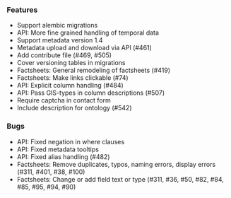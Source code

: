 ### Features
* Support alembic migrations
* API: More fine grained handling of temporal data
* Support metadata version 1.4
* Metadata upload and download via API (#461)
* Add contribute file (#469, #505)
* Cover versioning tables in migrations
* Factsheets: General remodeling of factsheets (#419)
* Factsheets: Make links clickable (#74)
* API: Explicit column handling (#484)
* API: Pass GIS-types in column descriptions (#507)
* Require captcha in contact form
* Include description for ontology (#542)

### Bugs
* API: Fixed negation in where clauses
* API: Fixed metadata tooltips
* API: Fixed alias handling (#482)
* Factsheets: Remove duplicates, typos, naming errors, display errors (#311, #401, #38, #100)  
* Factsheets: Change or add field text or type (#311, #36, #50, #82, #84, #85, #95, #94, #90)

